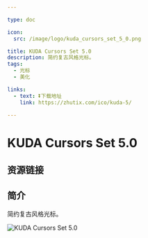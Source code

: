 ```yaml
---

type: doc

icon:
  src: /image/logo/kuda_cursors_set_5_0.png

title: KUDA Cursors Set 5.0
description: 简约复古风格光标。
tags:
  - 光标
  - 美化

links:
  - text: ⏬下载地址
    link: https://zhutix.com/ico/kuda-5/

---
```


<ShowLogo />

# KUDA Cursors Set 5.0

<ShowTags />

<ShowBreadcrumb />

## 资源链接

<ShowLinks />

## 简介

简约复古风格光标。

![KUDA Cursors Set 5.0](/image/cursors/kuda_5.png)
